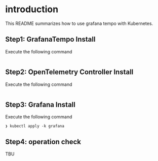 # introduction

This README summarizes how to use grafana tempo with Kubernetes.

## Step1: GrafanaTempo Install

Execute the following command

```:terminal

```

## Step2: OpenTelemetry Controller Install

Execute the following command

```:terminal

```

## Step3: Grafana Install

Execute the following command

```:terminal
❯ kubectl apply -k grafana
```

## Step4: operation check

TBU
